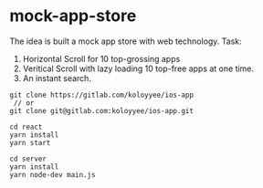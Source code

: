 # mock-app-store


The idea is built a mock app store with web technology.
Task:
 
1. Horizontal Scroll for 10 top-grossing apps
2. Veritical Scroll with lazy loading 10 top-free apps at one time.
3. An instant search.

```
git clone https://gitlab.com/koloyyee/ios-app 
 // or
git clone git@gitlab.com:koloyyee/ios-app.git 

cd react 
yarn install
yarn start

cd server
yarn install
yarn node-dev main.js
```
